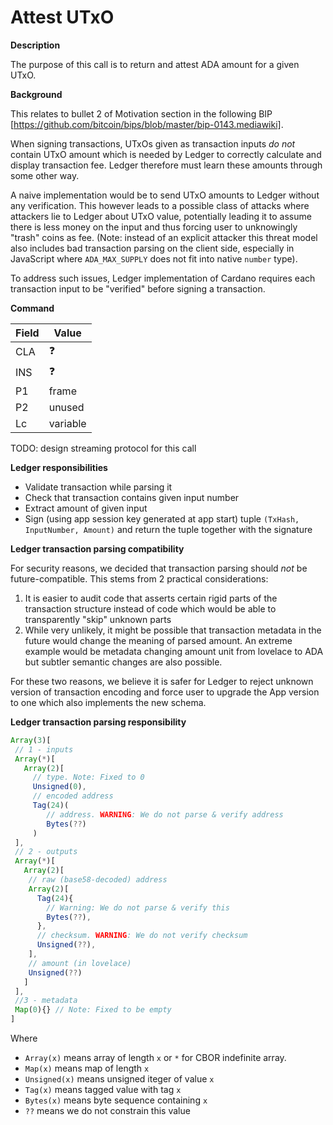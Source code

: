 # Attest UTxO

**Description**

The purpose of this call is to return and attest ADA amount for a given UTxO.

**Background**

This relates to bullet 2 of Motivation section in the following BIP [https://github.com/bitcoin/bips/blob/master/bip-0143.mediawiki].

When signing transactions, UTxOs given as transaction inputs *do not* contain UTxO amount which is needed by Ledger to correctly calculate and display transaction fee. Ledger therefore must learn these amounts through some other way.

A naive implementation would be to send UTxO amounts to Ledger without any verification. This however leads to a possible class of attacks where attackers lie to Ledger about UTxO value, potentially leading it to assume there is less money on the input and thus forcing user to unknowingly "trash" coins as fee. (Note: instead of an explicit attacker this threat model also includes bad transaction parsing on the client side, especially in JavaScript where `ADA_MAX_SUPPLY` does not fit into native `number` type).

To address such issues, Ledger implementation of Cardano requires each transaction input to be "verified" before signing a transaction.


**Command**

|Field|Value|
|-----|-----|
| CLA | ❓ |
| INS | ❓ |
| P1 | frame |
| P2 | unused |
| Lc | variable |

TODO: design streaming protocol for this call

**Ledger responsibilities**

- Validate transaction while parsing it
- Check that transaction contains given input number
- Extract amount of given input
- Sign (using app session key generated at app start) tuple `(TxHash, InputNumber, Amount)` and return the tuple together with the signature

**Ledger transaction parsing compatibility**

For security reasons, we decided that transaction parsing should *not* be future-compatible. This stems from 2 practical considerations:

1) It is easier to audit code that asserts certain rigid parts of the transaction structure instead of code which would be able to transparently "skip" unknown parts
2) While very unlikely, it might be possible that transaction metadata in the future would change the meaning of parsed amount. An extreme example would be metadata changing amount unit from lovelace to ADA but subtler semantic changes are also possible.

For these two reasons, we believe it is safer for Ledger to reject unknown version of transaction encoding and force user to upgrade the App version to one which also implements the new schema.

**Ledger transaction parsing responsibility**


```javascript
Array(3)[
 // 1 - inputs
 Array(*)[
   Array(2)[
     // type. Note: Fixed to 0
     Unsigned(0),
     // encoded address
     Tag(24)(
        // address. WARNING: We do not parse & verify address
        Bytes(??)
     )
 ],
 // 2 - outputs
 Array(*)[
   Array(2)[
    // raw (base58-decoded) address
    Array(2)[
      Tag(24){
        // Warning: We do not parse & verify this
        Bytes(??),
      },
      // checksum. WARNING: We do not verify checksum
      Unsigned(??),
    ],
    // amount (in lovelace)
    Unsigned(??)   
   ]
 ],
 //3 - metadata
 Map(0){} // Note: Fixed to be empty
]
```

Where 
- `Array(x)` means array of length `x` or `*` for CBOR indefinite array.
- `Map(x)` means map of length `x`
- `Unsigned(x)` means unsigned iteger of value `x`
- `Tag(x)` means tagged value with tag `x`
- `Bytes(x)` means byte sequence containing `x`
- `??` means we do not constrain this value


